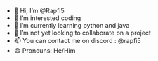 - 👋 Hi, I’m @Rapfi5
- 👀 I’m interested coding
- 🌱 I’m currently learning python and java
- 💞️ I’m not yet looking to collaborate on a project
- 📫 You can contact me on discord : @rapfi5
- 😄 Pronouns: He/Him

<!---
Rapfi5/Rapfi5 is a ✨ special ✨ repository because its `README.md` (this file) appears on your GitHub profile.
You can click the Preview link to take a look at your changes.
--->
